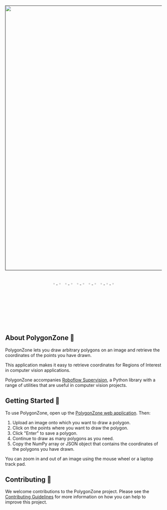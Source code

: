 <p>
    <a align="center" href="" target="_blank">
        <img
        width="850"
        src="https://media.roboflow.com/open-source/supervision/roboflow-supervision-banner.png?ik-sdk-version=javascript-1.4.3&updatedAt=1674062891088"
        >
    </a>
</p>
<br>
<div align="center">
    <a href="https://youtube.com/roboflow">
        <img
        src="https://media.roboflow.com/notebooks/template/icons/purple/youtube.png?ik-sdk-version=javascript-1.4.3&updatedAt=1672949634652"
        width="3%"
        />
    </a>
    <img src="https://raw.githubusercontent.com/ultralytics/assets/main/social/logo-transparent.png" width="3%"/>
    <a href="https://roboflow.com">
        <img
        src="https://media.roboflow.com/notebooks/template/icons/purple/roboflow-app.png?ik-sdk-version=javascript-1.4.3&updatedAt=1672949746649"
        width="3%"
        />
    </a>
    <img src="https://raw.githubusercontent.com/ultralytics/assets/main/social/logo-transparent.png" width="3%"/>
    <a href="https://www.linkedin.com/company/roboflow-ai/">
        <img
        src="https://media.roboflow.com/notebooks/template/icons/purple/linkedin.png?ik-sdk-version=javascript-1.4.3&updatedAt=1672949633691"
        width="3%"
        />
    </a>
    <img src="https://raw.githubusercontent.com/ultralytics/assets/main/social/logo-transparent.png" width="3%"/>
    <a href="https://docs.roboflow.com">
        <img
        src="https://media.roboflow.com/notebooks/template/icons/purple/knowledge.png?ik-sdk-version=javascript-1.4.3&updatedAt=1672949634511"
        width="3%"
        />
    </a>
    <img src="https://raw.githubusercontent.com/ultralytics/assets/main/social/logo-transparent.png" width="3%"/>
    <a href="https://disuss.roboflow.com">
        <img
        src="https://media.roboflow.com/notebooks/template/icons/purple/forum.png?ik-sdk-version=javascript-1.4.3&updatedAt=1672949633584"
        width="3%"
        />
    <img src="https://raw.githubusercontent.com/ultralytics/assets/main/social/logo-transparent.png" width="3%"/>
    <a href="https://blog.roboflow.com">
        <img
        src="https://media.roboflow.com/notebooks/template/icons/purple/blog.png?ik-sdk-version=javascript-1.4.3&updatedAt=1672949633605"
        width="3%"
        />
    </a>
    </a>
</div>
<br>

## About PolygonZone 📐

PolygonZone lets you draw arbitrary polygons on an image and retrieve the coordinates of the points you have drawn.

This application makes it easy to retrieve coordinates for Regions of Interest in computer vision applications.

PolygonZone accompanies [Roboflow Supervision](https://github.com/roboflow/supervision), a Python library with a range of utilities that are useful in computer vision projects.

## Getting Started 🚀

To use PolygonZone, open up the [PolygonZone web application](https://roboflow.github.io/polygonzone/). Then:

1. Upload an image onto which you want to draw a polygon.
2. Click on the points where you want to draw the polygon.
3. Click "Enter" to save a polygon.
4. Continue to draw as many polygons as you need.
5. Copy the NumPy array or JSON object that contains the coordinates of the polygons you have drawn.

You can zoom in and out of an image using the mouse wheel or a laptop track pad.

## Contributing 🤝

We welcome contributions to the PolygonZone project. Please see the [Contributing Guidelines](CONTRIBUTING.md) for more information on how you can help to improve this project.